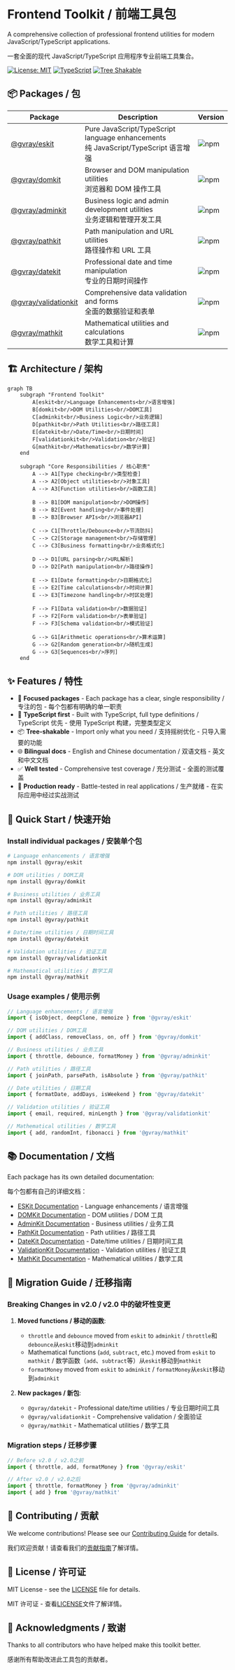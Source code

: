 # Frontend Toolkit / 前端工具包

A comprehensive collection of professional frontend utilities for modern JavaScript/TypeScript applications.

一套全面的现代 JavaScript/TypeScript 应用程序专业前端工具集合。

[![License: MIT](https://img.shields.io/badge/License-MIT-yellow.svg)](https://opensource.org/licenses/MIT)
[![TypeScript](https://img.shields.io/badge/TypeScript-Ready-blue.svg)](https://www.typescriptlang.org/)
[![Tree Shakable](https://img.shields.io/badge/Tree%20Shakable-Yes-green.svg)](https://webpack.js.org/guides/tree-shaking/)

## 📦 Packages / 包

| Package                                          | Description                                                                            | Version                                                   |
| ------------------------------------------------ | -------------------------------------------------------------------------------------- | --------------------------------------------------------- |
| [@gvray/eskit](./packages/eskit)                 | Pure JavaScript/TypeScript language enhancements<br/>纯 JavaScript/TypeScript 语言增强 | ![npm](https://img.shields.io/npm/v/@gvray/eskit)         |
| [@gvray/domkit](./packages/domkit)               | Browser and DOM manipulation utilities<br/>浏览器和 DOM 操作工具                       | ![npm](https://img.shields.io/npm/v/@gvray/domkit)        |
| [@gvray/adminkit](./packages/adminkit)           | Business logic and admin development utilities<br/>业务逻辑和管理开发工具              | ![npm](https://img.shields.io/npm/v/@gvray/adminkit)      |
| [@gvray/pathkit](./packages/pathkit)             | Path manipulation and URL utilities<br/>路径操作和 URL 工具                            | ![npm](https://img.shields.io/npm/v/@gvray/pathkit)       |
| [@gvray/datekit](./packages/datekit)             | Professional date and time manipulation<br/>专业的日期时间操作                         | ![npm](https://img.shields.io/npm/v/@gvray/datekit)       |
| [@gvray/validationkit](./packages/validationkit) | Comprehensive data validation and forms<br/>全面的数据验证和表单                       | ![npm](https://img.shields.io/npm/v/@gvray/validationkit) |
| [@gvray/mathkit](./packages/mathkit)             | Mathematical utilities and calculations<br/>数学工具和计算                             | ![npm](https://img.shields.io/npm/v/@gvray/mathkit)       |

## 🏗️ Architecture / 架构

```mermaid
graph TB
    subgraph "Frontend Toolkit"
        A[eskit<br/>Language Enhancements<br/>语言增强]
        B[domkit<br/>DOM Utilities<br/>DOM工具]
        C[adminkit<br/>Business Logic<br/>业务逻辑]
        D[pathkit<br/>Path Utilities<br/>路径工具]
        E[datekit<br/>Date/Time<br/>日期时间]
        F[validationkit<br/>Validation<br/>验证]
        G[mathkit<br/>Mathematics<br/>数学计算]
    end

    subgraph "Core Responsibilities / 核心职责"
        A --> A1[Type checking<br/>类型检查]
        A --> A2[Object utilities<br/>对象工具]
        A --> A3[Function utilities<br/>函数工具]

        B --> B1[DOM manipulation<br/>DOM操作]
        B --> B2[Event handling<br/>事件处理]
        B --> B3[Browser APIs<br/>浏览器API]

        C --> C1[Throttle/Debounce<br/>节流防抖]
        C --> C2[Storage management<br/>存储管理]
        C --> C3[Business formatting<br/>业务格式化]

        D --> D1[URL parsing<br/>URL解析]
        D --> D2[Path manipulation<br/>路径操作]

        E --> E1[Date formatting<br/>日期格式化]
        E --> E2[Time calculations<br/>时间计算]
        E --> E3[Timezone handling<br/>时区处理]

        F --> F1[Data validation<br/>数据验证]
        F --> F2[Form validation<br/>表单验证]
        F --> F3[Schema validation<br/>模式验证]

        G --> G1[Arithmetic operations<br/>算术运算]
        G --> G2[Random generation<br/>随机生成]
        G --> G3[Sequences<br/>序列]
    end
```

## ✨ Features / 特性

- 🎯 **Focused packages** - Each package has a clear, single responsibility / 专注的包 - 每个包都有明确的单一职责
- 🔧 **TypeScript first** - Built with TypeScript, full type definitions / TypeScript 优先 - 使用 TypeScript 构建，完整类型定义
- 📦 **Tree-shakable** - Import only what you need / 支持摇树优化 - 只导入需要的功能
- 🌐 **Bilingual docs** - English and Chinese documentation / 双语文档 - 英文和中文文档
- ✅ **Well tested** - Comprehensive test coverage / 充分测试 - 全面的测试覆盖
- 🚀 **Production ready** - Battle-tested in real applications / 生产就绪 - 在实际应用中经过实战测试

## 🚀 Quick Start / 快速开始

### Install individual packages / 安装单个包

```bash
# Language enhancements / 语言增强
npm install @gvray/eskit

# DOM utilities / DOM工具
npm install @gvray/domkit

# Business utilities / 业务工具
npm install @gvray/adminkit

# Path utilities / 路径工具
npm install @gvray/pathkit

# Date/time utilities / 日期时间工具
npm install @gvray/datekit

# Validation utilities / 验证工具
npm install @gvray/validationkit

# Mathematical utilities / 数学工具
npm install @gvray/mathkit
```

### Usage examples / 使用示例

```typescript
// Language enhancements / 语言增强
import { isObject, deepClone, memoize } from '@gvray/eskit'

// DOM utilities / DOM工具
import { addClass, removeClass, on, off } from '@gvray/domkit'

// Business utilities / 业务工具
import { throttle, debounce, formatMoney } from '@gvray/adminkit'

// Path utilities / 路径工具
import { joinPath, parsePath, isAbsolute } from '@gvray/pathkit'

// Date utilities / 日期工具
import { formatDate, addDays, isWeekend } from '@gvray/datekit'

// Validation utilities / 验证工具
import { email, required, minLength } from '@gvray/validationkit'

// Mathematical utilities / 数学工具
import { add, randomInt, fibonacci } from '@gvray/mathkit'
```

## 📚 Documentation / 文档

Each package has its own detailed documentation:

每个包都有自己的详细文档：

- [ESKit Documentation](./packages/eskit/README.md) - Language enhancements / 语言增强
- [DOMKit Documentation](./packages/domkit/README.md) - DOM utilities / DOM 工具
- [AdminKit Documentation](./packages/adminkit/README.md) - Business utilities / 业务工具
- [PathKit Documentation](./packages/pathkit/README.md) - Path utilities / 路径工具
- [DateKit Documentation](./packages/datekit/README.md) - Date/time utilities / 日期时间工具
- [ValidationKit Documentation](./packages/validationkit/README.md) - Validation utilities / 验证工具
- [MathKit Documentation](./packages/mathkit/README.md) - Mathematical utilities / 数学工具

## 🔄 Migration Guide / 迁移指南

### Breaking Changes in v2.0 / v2.0 中的破坏性变更

1. **Moved functions / 移动的函数**:

   - `throttle` and `debounce` moved from `eskit` to `adminkit` / `throttle`和`debounce`从`eskit`移动到`adminkit`
   - Mathematical functions (`add`, `subtract`, etc.) moved from `eskit` to `mathkit` / 数学函数（`add`、`subtract`等）从`eskit`移动到`mathkit`
   - `formatMoney` moved from `eskit` to `adminkit` / `formatMoney`从`eskit`移动到`adminkit`

2. **New packages / 新包**:
   - `@gvray/datekit` - Professional date/time utilities / 专业日期时间工具
   - `@gvray/validationkit` - Comprehensive validation / 全面验证
   - `@gvray/mathkit` - Mathematical utilities / 数学工具

### Migration steps / 迁移步骤

```typescript
// Before v2.0 / v2.0之前
import { throttle, add, formatMoney } from '@gvray/eskit'

// After v2.0 / v2.0之后
import { throttle, formatMoney } from '@gvray/adminkit'
import { add } from '@gvray/mathkit'
```

## 🤝 Contributing / 贡献

We welcome contributions! Please see our [Contributing Guide](./CONTRIBUTING.md) for details.

我们欢迎贡献！请查看我们的[贡献指南](./CONTRIBUTING.md)了解详情。

## 📄 License / 许可证

MIT License - see the [LICENSE](./LICENSE) file for details.

MIT 许可证 - 查看[LICENSE](./LICENSE)文件了解详情。

## 🙏 Acknowledgments / 致谢

Thanks to all contributors who have helped make this toolkit better.

感谢所有帮助改进此工具包的贡献者。
